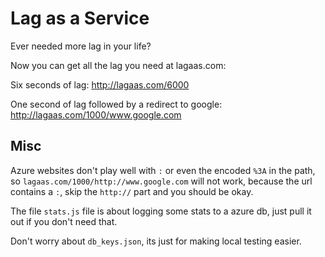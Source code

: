 # Lag as a Service

Ever needed more lag in your life?

Now you can get all the lag you need at lagaas.com:

Six seconds of lag:
    http://lagaas.com/6000

One second of lag followed by a redirect to google:
    http://lagaas.com/1000/www.google.com
    
    
## Misc

Azure websites don't play well with `:` or even the encoded `%3A` in the path, so `lagaas.com/1000/http://www.google.com` will not work, because the url contains a `:`, skip the `http://` part and you should be okay.

The file `stats.js` file is about logging some stats to a azure db, just pull it out if you don't need that.

Don't worry about `db_keys.json`, its just for making local testing easier.



